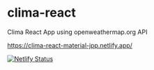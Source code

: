 # clima-react
Clima React App using openweathermap.org API

https://clima-react-material-jpp.netlify.app/

[![Netlify Status](https://api.netlify.com/api/v1/badges/bb9720e8-0f04-476d-af81-4c56401b5ba1/deploy-status)](https://app.netlify.com/sites/clima-react-material-jpp/deploys)
